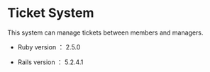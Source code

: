 # Ticket System

This system can manage tickets between members and managers.

* Ruby version ： 2.5.0

* Rails version ： 5.2.4.1
